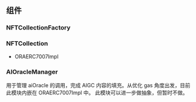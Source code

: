 ## 组件

### NFTCollectionFactory

### NFTCollection

- ORAERC7007Impl

### AIOracleManager

用于管理 aiOracle 的调用，完成 AIGC 内容的填充。从优化 gas 角度出发，目前此模块内嵌在 ORAERC7007Impl 中。
此模块可以进一步做抽象，但暂时不做。
